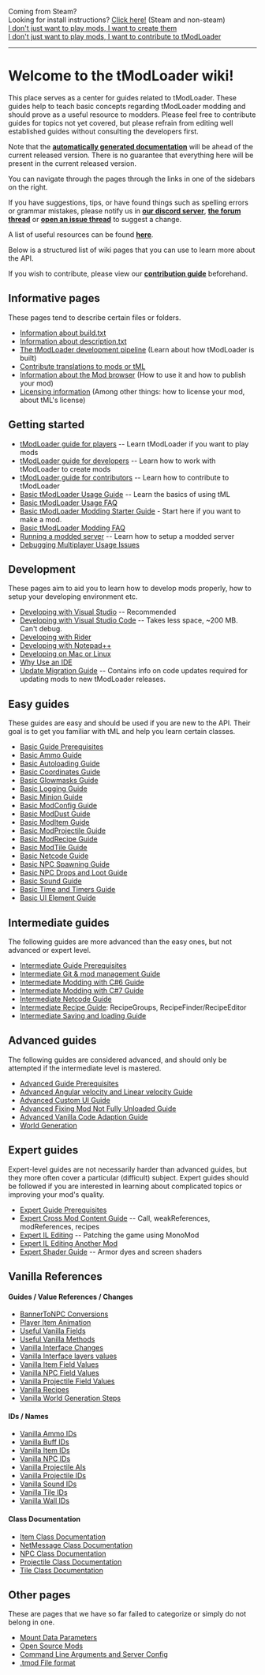 Coming from Steam? <br>
Looking for install instructions? [Click here!](tModLoader-guide-for-players) (Steam and non-steam) <br>
[I don't just want to play mods, I want to create them](tModLoader-guide-for-developers) <br>
[I don't just want to play mods, I want to contribute to tModLoader](tModLoader-guide-for-contributors)
___
# Welcome to the tModLoader wiki!  
This place serves as a center for guides related to tModLoader. These guides help to teach basic concepts regarding tModLoader modding and should prove as a useful resource to modders. Please feel free to contribute guides for topics not yet covered, but please refrain from editing well established guides without consulting the developers first.

Note that the **[automatically generated documentation](http://tmodloader.github.io/tModLoader/html/annotated.html)** will be ahead of the current released version. There is no guarantee that everything here will be present in the current released version.

You can navigate through the pages through the links in one of the sidebars on the right.

If you have suggestions, tips, or have found things such as spelling errors or grammar mistakes, please notify us in **[our discord server](https://tmodloader.net/discord)**, **[the forum thread](https://forums.terraria.org/index.php?threads/1-3-tmodloader-a-modding-api.23726/)** or **[open an issue thread](https://github.com/tModLoader/tModLoader/issues/new)** to suggest a change.

A list of useful resources can be found **[here](Useful-Resources)**.

Below is a structured list of wiki pages that you can use to learn more about the API.

If you wish to contribute, please view our **[contribution guide](https://github.com/tModLoader/tModLoader/blob/master/.github/CONTRIBUTING.md)** beforehand.

## Informative pages
These pages tend to describe certain files or folders.
- [Information about build.txt](build.txt)
- [Information about description.txt](description.txt)
- [The tModLoader development pipeline](The-tModLoader-development-pipeline) (Learn about how tModLoader is built)
- [Contribute translations to mods or tML](Contributing-Localization)
- [Information about the Mod browser](Mod-Browser) (How to use it and how to publish your mod)
- [Licensing information](Licensing-information) (Among other things: how to license your mod, about tML's license)

## Getting started
- [tModLoader guide for players](tModLoader-guide-for-players) -- Learn tModLoader if you want to play mods
- [tModLoader guide for developers](tModLoader-guide-for-developers) -- Learn how to work with tModLoader to create mods
- [tModLoader guide for contributors](tModLoader-guide-for-contributors) -- Learn how to contribute to tModLoader
- [Basic tModLoader Usage Guide](Basic-tModLoader-Usage-Guide) -- Learn the basics of using tML
- [Basic tModLoader Usage FAQ](Basic-tModLoader-Usage-FAQ)
- [Basic tModLoader Modding Starter Guide](Basic-tModLoader-Modding-Guide) - Start here if you want to make a mod.
- [Basic tModLoader Modding FAQ](Basic-tModLoader-Modding-FAQ)
- [Running a modded server](Starting-a-modded-server) -- Learn how to setup a modded server
- [Debugging Multiplayer Usage Issues](Debugging-Multiplayer-Usage-Issues)

## Development
These pages aim to aid you to learn how to develop mods properly, how to setup your developing environment etc.
- [Developing with Visual Studio](Developing-with-Visual-Studio) -- Recommended
- [Developing with Visual Studio Code](Developing-with-Visual-Studio-Code) -- Takes less space, ~200 MB. Can't debug.
- [Developing with Rider](Developing-with-Rider)
- [Developing with Notepad++](Developing-with-Notepad-Plus-Plus)
- [Developing on Mac or Linux](Developing-on-Mac-or-Linux)
- [Why Use an IDE](Why-Use-an-IDE)
- [Update Migration Guide](Update-Migration-Guide) -- Contains info on code updates required for updating mods to new tModLoader releases.

## Easy guides
These guides are easy and should be used if you are new to the API. Their goal is to get you familiar with tML and help you learn certain classes.
- [Basic Guide Prerequisites](Basic-Prerequisites)
- [Basic Ammo Guide](Basic-Ammo)
- [Basic Autoloading Guide](Basic-Autoload)
- [Basic Coordinates Guide](Coordinates)
- [Basic Glowmasks Guide](Basic-glowmask-guide)
- [Basic Logging Guide](Logging)
- [Basic Minion Guide](Basic-Minion-Guide)
- [Basic ModConfig Guide](Basic-JSON-&-ModConfigs)
- [Basic ModDust Guide](Basic-Dust)
- [Basic ModItem Guide](Basic-Item)
- [Basic ModProjectile Guide](Basic-Projectile)
- [Basic ModRecipe Guide](Basic-Recipes)
- [Basic ModTile Guide](Basic-Tile)
- [Basic Netcode Guide](Basic-Netcode)
- [Basic NPC Spawning Guide](Basic-NPC-Spawning)
- [Basic NPC Drops and Loot Guide](Basic-NPC-Drops-and-Loot)
- [Basic Sound Guide](Basic-Sounds)
- [Basic Time and Timers Guide](Time-and-Timers)
- [Basic UI Element Guide](Basic-UI-Element)

## Intermediate guides
The following guides are more advanced than the easy ones, but not advanced or expert level.
- [Intermediate Guide Prerequisites](Intermediate-Prerequisites)
- [Intermediate Git & mod management Guide](Intermediate-Git-&-mod-management)
- [Intermediate Modding with C#6 Guide](Intermediate-modding-with-c%236)
- [Intermediate Modding with C#7 Guide](Intermediate-modding-with-c%237)
- [Intermediate Netcode Guide](Intermediate-netcode)
- [Intermediate Recipe Guide](Intermediate-Recipes): RecipeGroups, RecipeFinder/RecipeEditor
- [Intermediate Saving and loading Guide](Saving-and-loading-using-TagCompound)

## Advanced guides
The following guides are considered advanced, and should only be attempted if the intermediate level is mastered.
- [Advanced Guide Prerequisites](Advanced-Prerequisites)
- [Advanced Angular velocity and Linear velocity Guide](Advanced-Angular-velocity-and-Linear-velocity)
- [Advanced Custom UI Guide](Advanced-guide-to-custom-UI)
- [Advanced Fixing Mod Not Fully Unloaded Guide](https://github.com/tModLoader/tModLoader/wiki/Fixing-Mod-Not-Fully-Unloaded)
- [Advanced Vanilla Code Adaption Guide](Advanced-Vanilla-Code-Adaption)
- [World Generation](World-Generation)

## Expert guides
Expert-level guides are not necessarily harder than advanced guides, but they more often cover a particular (difficult) subject. Expert guides should be followed if you are interested in learning about complicated topics or improving your mod's quality.
- [Expert Guide Prerequisites](Expert-Prerequisites)
- [Expert Cross Mod Content Guide](Expert-Cross-Mod-Content) -- Call, weakReferences, modReferences, recipes
- [Expert IL Editing](Expert-IL-Editing) -- Patching the game using MonoMod
- [Expert IL Editing Another Mod](Patching-Other-Mods-Using-MonoMod)
- [Expert Shader Guide](Expert-Shader-Guide) -- Armor dyes and screen shaders

## Vanilla References
#### Guides / Value References / Changes
- [BannerToNPC Conversions](BannerToNPC-Conversions)
- [Player Item Animation](Player-Item-Animation)
- [Useful Vanilla Fields](Useful-Vanilla-Fields)
- [Useful Vanilla Methods](Useful-Vanilla-Methods)
- [Vanilla Interface Changes](Vanilla-Class-Changes)
- [Vanilla Interface layers values](Vanilla-Interface-layers-values)
- [Vanilla Item Field Values](Vanilla-Item-Field-Values)
- [Vanilla NPC Field Values](Vanilla-NPC-Field-Values)
- [Vanilla Projectile Field Values](Vanilla-Projectile-Field-Values)
- [Vanilla Recipes](http://bit.ly/TerrariaVanillaRecipes)
- [Vanilla World Generation Steps](Vanilla-World-Generation-Steps)
#### IDs / Names
- [Vanilla Ammo IDs](Vanilla-Ammo-IDs)
- [Vanilla Buff IDs](Vanilla-Buff-IDs)
- [Vanilla Item IDs](Vanilla-Item-IDs)
- [Vanilla NPC IDs](Vanilla-NPC-IDs)
- [Vanilla Projectile AIs](Vanilla-Projectile-AIs)
- [Vanilla Projectile IDs](Vanilla-Projectile-IDs)
- [Vanilla Sound IDs](Vanilla-Sound-IDs)
- [Vanilla Tile IDs](Vanilla-Tile-IDs)
- [Vanilla Wall IDs](Vanilla-Wall-IDs)
#### Class Documentation
- [Item Class Documentation](Item-Class-Documentation)
- [NetMessage Class Documentation](NetMessage-Class-Documentation)
- [NPC Class Documentation](NPC-Class-Documentation)
- [Projectile Class Documentation](Projectile-Class-Documentation)
- [Tile Class Documentation](Tile-Class-Documentation)

## Other pages
These are pages that we have so far failed to categorize or simply do not belong in one.
- [Mount Data Parameters](MountDataParameters)
- [Open Source Mods](Open-Source-Mods)
- [Command Line Arguments and Server Config](Command-Line)
- [.tmod File format](https://github.com/tModLoader/tModLoader/wiki/.tmod-File-format)